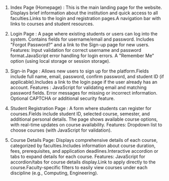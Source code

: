 1. Index Page (Homepage) :
This is the main landing page for the website. Displays brief information about the institution and quick access to all faculties.Links to the login and registration pages.A navigation bar with links to courses and student resources.

2. Login Page :
A page where existing students or users can log into the system. Contains fields for username/email and password. Includes "Forgot Password?" and a link to the Sign-up page for new users.
Features:
Input validation for correct username and password format.JavaScript error handling for login errors. A "Remember Me" option (using local storage or session storage).

3. Sign-in Page :
Allows new users to sign up for the platform.Fields include full name, email, password, confirm password, and student ID (if applicable).Includes a link to the login page if the user already has an account.
Features :
JavaScript for validating email and matching password fields. Error messages for missing or incorrect information. Optional CAPTCHA or additional security feature.

4. Student Registration Page :
A form where students can register for courses.Fields include student ID, selected course, semester, and additional personal details. The page shows available course options, with real-time updates on course availability.
Features:
Dropdown list to choose courses (with JavaScript for validation).

5. Course Details Page:
Displays comprehensive details of each course, categorized by faculties.Includes information about course duration, fees, prerequisites, and application deadlines.Interactive accordion or tabs to expand details for each course.
Features:
JavaScript for accordion/tabs for course details display.Link to apply directly to the course.Faculty-specific filters to easily view courses under each discipline (e.g., Computing, Engineering).
